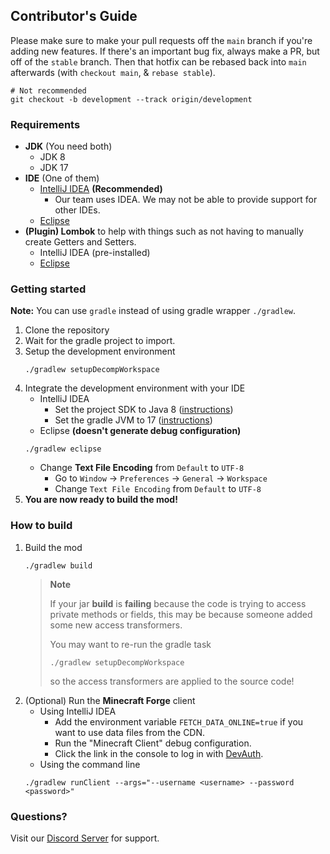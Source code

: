 Contributor's Guide
------

Please make sure to make your pull requests off the `main` branch if you're adding new features. 
If there's an important bug fix, always make a PR, but off of the `stable` branch. Then that hotfix
can be rebased back into `main` afterwards (with `checkout main`, & `rebase stable`).
```shell script
# Not recommended
git checkout -b development --track origin/development
```

### Requirements
- **JDK** (You need both)
  - JDK 8
  - JDK 17
- **IDE** (One of them)
  - [IntelliJ IDEA](https://www.jetbrains.com/idea/) **(Recommended)**
    - Our team uses IDEA. We may not be able to provide support for other IDEs.
  - [Eclipse](https://www.eclipse.org/)
- **(Plugin) Lombok** to help with things such as not having to manually create Getters and Setters.
  - IntelliJ IDEA (pre-installed)
  - [Eclipse](https://projectlombok.org/setup/eclipse)

### Getting started
**Note:** You can use `gradle` instead of using gradle wrapper `./gradlew`.

1. Clone the repository
2. Wait for the gradle project to import.
3. Setup the development environment
    ```shell script
    ./gradlew setupDecompWorkspace
    ```
4. Integrate the development environment with your IDE
    - IntelliJ IDEA
      - Set the project SDK to Java 8 ([instructions](https://www.jetbrains.com/help/idea/sdk.html#change-project-sdk))
      - Set the gradle JVM to 17 ([instructions](https://www.jetbrains.com/help/idea/gradle-jvm-selection.html#jvm_settings))
    - Eclipse **(doesn't generate debug configuration)**
    ```shell script
    ./gradlew eclipse
    ```
    - Change **Text File Encoding** from `Default` to `UTF-8`
      - Go to `Window` -> `Preferences` -> `General` -> `Workspace`
      - Change `Text File Encoding` from `Default` to `UTF-8`
5. **You are now ready to build the mod!**

### How to build
1. Build the mod
    ```shell script
    ./gradlew build
    ```
    > **Note**
    > 
    > If your jar **build** is **failing** because the code is trying to access private methods or fields,
    > this may be because someone added some new access transformers.
    >
    > You may want to re-run the gradle task
    > ```shell script
    > ./gradlew setupDecompWorkspace
    > ```
    > so the access transformers are applied to the source code!
    > 
2. (Optional) Run the **Minecraft Forge** client
    - Using IntelliJ IDEA
        - Add the environment variable `FETCH_DATA_ONLINE=true` if you want to use data files from the CDN.
        - Run the "Minecraft Client" debug configuration.
        - Click the link in the console to log in with [DevAuth](https://github.com/DJtheRedstoner/DevAuth).
    - Using the command line
    ```shell script
    ./gradlew runClient --args="--username <username> --password <password>"
    ```

### Questions?
Visit our [Discord Server](https://discord.gg/zWyr3f5GXz) for support.
